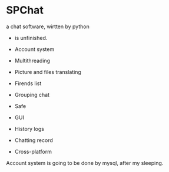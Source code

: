 # SPChat
a chat software, wirtten by python

* is unfinished.

* Account system

* Multithreading

* Picture and files translating

* Firends list

* Grouping chat

* Safe

* GUI

* History logs

* Chatting record

* Cross-platform


Account system is going to be done by mysql, after my sleeping.
